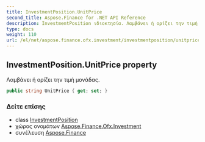 ```yaml
---
title: InvestmentPosition.UnitPrice
second_title: Aspose.Finance for .NET API Reference
description: InvestmentPosition ιδιοκτησία. Λαμβάνει ή ορίζει την τιμή μονάδας.
type: docs
weight: 110
url: /el/net/aspose.finance.ofx.investment/investmentposition/unitprice/
---
```

## InvestmentPosition.UnitPrice property

Λαμβάνει ή ορίζει την τιμή μονάδας.

```csharp
public string UnitPrice { get; set; }
```

### Δείτε επίσης

* class [InvestmentPosition](../)
* χώρος ονομάτων [Aspose.Finance.Ofx.Investment](../../investmentposition/)
* συνέλευση [Aspose.Finance](../../../)


